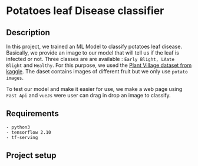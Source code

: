 # Potatoes leaf Disease classifier

## Description

In this project, we trained an ML Model to classify potatoes leaf disease. Basically, we provide an image to our model that will tell us if the leaf is infected or not. Three classes are are available : `Early Blight, LAate Blight` and `Healthy`. For this purpose, we used the [Plant Village dataset from kaggle](https://www.kaggle.com/datasets/arjuntejaswi/plant-village/discussion/425047?resource=download). The daset contains images of different fruit but we only use `potato images`.

To test our model and make it easier for use, we make a web page using `Fast Api` and `vueJs` were user can drag in drop an image to classify. 

## Requirements

    - python3
    - tensorflow 2.10
    - tf-serving


## Project setup
